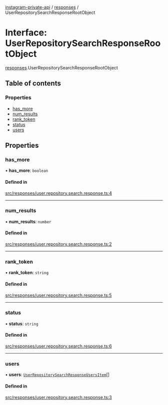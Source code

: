 [instagram-private-api](../../README.md) / [responses](../../modules/responses.md) / UserRepositorySearchResponseRootObject

# Interface: UserRepositorySearchResponseRootObject

[responses](../../modules/responses.md).UserRepositorySearchResponseRootObject

## Table of contents

### Properties

- [has\_more](UserRepositorySearchResponseRootObject.md#has_more)
- [num\_results](UserRepositorySearchResponseRootObject.md#num_results)
- [rank\_token](UserRepositorySearchResponseRootObject.md#rank_token)
- [status](UserRepositorySearchResponseRootObject.md#status)
- [users](UserRepositorySearchResponseRootObject.md#users)

## Properties

### has\_more

• **has\_more**: `boolean`

#### Defined in

[src/responses/user.repository.search.response.ts:4](https://github.com/Nerixyz/instagram-private-api/blob/4971f34/src/responses/user.repository.search.response.ts#L4)

___

### num\_results

• **num\_results**: `number`

#### Defined in

[src/responses/user.repository.search.response.ts:2](https://github.com/Nerixyz/instagram-private-api/blob/4971f34/src/responses/user.repository.search.response.ts#L2)

___

### rank\_token

• **rank\_token**: `string`

#### Defined in

[src/responses/user.repository.search.response.ts:5](https://github.com/Nerixyz/instagram-private-api/blob/4971f34/src/responses/user.repository.search.response.ts#L5)

___

### status

• **status**: `string`

#### Defined in

[src/responses/user.repository.search.response.ts:6](https://github.com/Nerixyz/instagram-private-api/blob/4971f34/src/responses/user.repository.search.response.ts#L6)

___

### users

• **users**: [`UserRepositorySearchResponseUsersItem`](UserRepositorySearchResponseUsersItem.md)[]

#### Defined in

[src/responses/user.repository.search.response.ts:3](https://github.com/Nerixyz/instagram-private-api/blob/4971f34/src/responses/user.repository.search.response.ts#L3)
